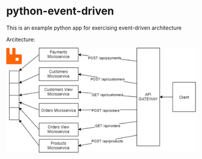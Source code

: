 # python-event-driven
This is an example python app for exercising event-driven architecture  

Arcitecture:  

![alt text](https://github.com/amitza/python-event-driven/blob/master/Python%20Event-Driven.png?raw=true "Logo Title Text 1")
